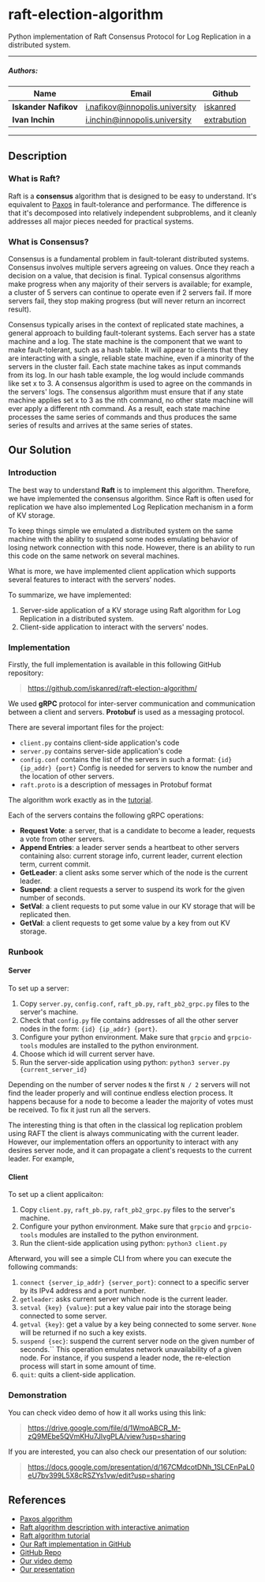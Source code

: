 # raft-election-algorithm

Python implementation of Raft Consensus Protocol for Log Replication in a distributed system.

---

##### Authors:

| Name                  | Email                                                                      | Github                                        |
|-----------------------|----------------------------------------------------------------------------|-----------------------------------------------|
| **Iskander Nafikov**  | [i.nafikov@innopolis.university](mailto:i.nafikov@innopolis.university)    | [iskanred](https://github.com/iskanred)       |
| **Ivan Inchin**       | [i.inchin@innopolis.university](mailto:i.inchin@innopolis.university)      | [extrabution](https://github.com/Extrabution) |                                                        |

---

## Description
### What is Raft?
Raft is a **consensus** algorithm that is designed to be easy to understand.
It's equivalent to [Paxos](https://en.wikipedia.org/wiki/Paxos_(computer_science)) in fault-tolerance and performance.
The difference is that it's decomposed into relatively independent subproblems,
and it cleanly addresses all major pieces needed for practical systems.

### What is Consensus?
Consensus is a fundamental problem in fault-tolerant distributed systems.
Consensus involves multiple servers agreeing on values.
Once they reach a decision on a value, that decision is final.
Typical consensus algorithms make progress when any majority of their servers is available; for example,
a cluster of 5 servers can continue to operate even if 2 servers fail.
If more servers fail, they stop making progress (but will never return an incorrect result).

Consensus typically arises in the context of replicated state machines, a general approach to building fault-tolerant systems.
Each server has a state machine and a log.
The state machine is the component that we want to make fault-tolerant, such as a hash table.
It will appear to clients that they are interacting with a single, reliable state machine, even if a minority of the servers in the cluster fail.
Each state machine takes as input commands from its log.
In our hash table example, the log would include commands like set x to 3.
A consensus algorithm is used to agree on the commands in the servers' logs.
The consensus algorithm must ensure that if any state machine applies set x to 3 as the nth command,
no other state machine will ever apply a different nth command.
As a result, each state machine processes the same series of commands and thus produces the same series of results and arrives at the same series of states.

## Our Solution
### Introduction
The best way to understand **Raft** is to implement this algorithm. Therefore, we have implemented the consensus algorithm.
Since Raft is often used for replication we have also implemented Log Replication mechanism in a form of KV storage.

To keep things simple we emulated a distributed system on the same machine with the ability to suspend some nodes emulating behavior of losing
network connection with this node. However, there is an ability to run this code on the same network on several machines.

What is more, we have implemented client application which supports several features to interact with the servers' nodes.

To summarize, we have implemented:
1. Server-side application of a KV storage using Raft algorithm for Log Replication in a distributed system.
2. Client-side application to interact with the servers' nodes.

### Implementation
Firstly, the full implementation is available in this following GitHub repository:
> https://github.com/iskanred/raft-election-algorithm/

We used **gRPC** protocol for inter-server communication and communication between a client and servers.
**Protobuf** is used as a messaging protocol.

There are several important files for the project:
* `client.py` contains client-side application's code
* `server.py` contains server-side application's code
* `config.conf` contains the list of the servers in such a format: `{id} {ip_addr} {port}`
Config is needed for servers to know the number and the location of other servers.
* `raft.proto` is a description of messages in Protobuf format

The algorithm work exactly as in the [tutorial](https://thesecretlivesofdata.com/).

Each of the servers contains the following gRPC operations:
* **Request Vote**: a server, that is a candidate to become a leader, requests a vote from other servers.
* **Append Entries**: a leader server sends a heartbeat to other servers containing also:
current storage info, current leader, current election term, current commit.
* **GetLeader**: a client asks some server which of the node is the current leader.
* **Suspend**: a client requests a server to suspend its work for the given number of seconds.
* **SetVal**: a client requests to put some value in our KV storage that will be replicated then.
* **GetVal**: a client requests to get some value by a key from out KV storage.

### Runbook
#### Server
To set up a server:
1. Copy `server.py`, `config.conf`, `raft_pb.py`, `raft_pb2_grpc.py` files to the server's machine.
2. Check that `config.py` file contains addresses of all the other server nodes in the form: `{id} {ip_addr} {port}`.
3. Configure your python environment. Make sure that `grpcio` and `grpcio-tools` modules are installed to the python environment.
4. Choose which id will current server have.
5. Run the server-side application using python: `python3 server.py {current_server_id}`

Depending on the number of server nodes `N` the first `N / 2` servers will not find the leader properly and will continue endless election process.
It happens because for a node to become a leader the majority of votes must be received.
To fix it just run all the servers.

The interesting thing is that often in the classical log replication problem using RAFT
the client is always communicating with the current leader. However, our implementation offers an
opportunity to interact with any desires server node, and it can propagate a client's requests to the current leader.
For example, 

#### Client
To set up a client applicaiton:
1. Copy `client.py`, `raft_pb.py`, `raft_pb2_grpc.py` files to the server's machine.
2. Configure your python environment. Make sure that `grpcio` and `grpcio-tools` modules are installed to the python environment.
3. Run the client-side application using python: `python3 client.py`

Afterward, you will see a simple CLI from where you can execute the following commands:
1. `connect {server_ip_addr} {server_port}`: connect to a specific server by its IPv4 address and a port number.
2. `getleader`: asks current server which node is the current leader.
3. `setval {key} {value}`: put a key value pair into the storage being connected to some server.
4. `getval {key}`: get a value by a key being connected to some server. `None` will be returned if no such a key exists.
5. `suspend {sec}`: suspend the current server node on the given number of seconds.`` 
This operation emulates network unavailability of a given node.
For instance, if you suspend a leader node, the re-election process will start in some amount of time.
6. `quit`: quits a client-side application.

### Demonstration
You can check video demo of how it all works using this link:
> https://drive.google.com/file/d/1WmoABCR_M-zQ9MEbe5QVmKHu7JlvgPLA/view?usp=sharing

If you are interested, you can also check our presentation of our solution:
> https://docs.google.com/presentation/d/167CMdcotDNh_1SLCEnPaL0eU7bv399L5X8cRSZYs1vw/edit?usp=sharing

## References
* [Paxos algorithm](https://en.wikipedia.org/wiki/Paxos_(computer_science))
* [Raft algorithm description with interactive animation](https://raft.github.io/)
* [Raft algorithm tutorial](https://thesecretlivesofdata.com/raft/) 
* [Our Raft implementation in GitHub](https://github.com/iskanred/raft-election-algorithm)
* [GitHub Repo](https://github.com/iskanred/raft-election-algorithm/)
* [Our video demo](https://drive.google.com/file/d/1WmoABCR_M-zQ9MEbe5QVmKHu7JlvgPLA/view?usp=sharing)
* [Our presentation](https://docs.google.com/presentation/d/167CMdcotDNh_1SLCEnPaL0eU7bv399L5X8cRSZYs1vw/edit?usp=sharing)
